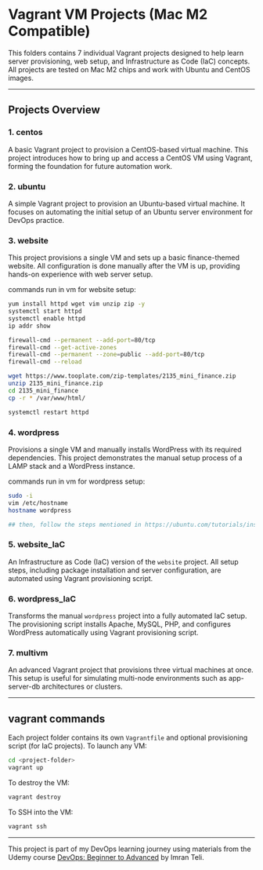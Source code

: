 # Vagrant VM Projects (Mac M2 Compatible)

This folders contains 7 individual Vagrant projects designed to help learn server provisioning, web setup, and Infrastructure as Code (IaC) concepts. All projects are tested on Mac M2 chips and work with Ubuntu and CentOS images.

---

## Projects Overview

### 1. centos
A basic Vagrant project to provision a CentOS-based virtual machine. This project introduces how to bring up and access a CentOS VM using Vagrant, forming the foundation for future automation work.

### 2. ubuntu
A simple Vagrant project to provision an Ubuntu-based virtual machine. It focuses on automating the initial setup of an Ubuntu server environment for DevOps practice.

### 3. website
This project provisions a single VM and sets up a basic finance-themed website. All configuration is done manually after the VM is up, providing hands-on experience with web server setup.

commands run in vm for website setup:
```bash
yum install httpd wget vim unzip zip -y
systemctl start httpd
systemctl enable httpd
ip addr show

firewall-cmd --permanent --add-port=80/tcp
firewall-cmd --get-active-zones
firewall-cmd --permanent --zone=public --add-port=80/tcp
firewall-cmd --reload

wget https://www.tooplate.com/zip-templates/2135_mini_finance.zip
unzip 2135_mini_finance.zip
cd 2135_mini_finance
cp -r * /var/www/html/

systemctl restart httpd
```

### 4. wordpress
Provisions a single VM and manually installs WordPress with its required dependencies. This project demonstrates the manual setup process of a LAMP stack and a WordPress instance.

commands run in vm for wordpress setup:
```bash
sudo -i 
vim /etc/hostname
hostname wordpress

## then, follow the steps mentioned in https://ubuntu.com/tutorials/install-and-configure-wordpress#1-overview
```

### 5. website_IaC
An Infrastructure as Code (IaC) version of the `website` project. All setup steps, including package installation and server configuration, are automated using Vagrant provisioning script.

### 6. wordpress_IaC
Transforms the manual `wordpress` project into a fully automated IaC setup. The provisioning script installs Apache, MySQL, PHP, and configures WordPress automatically using Vagrant provisioning script.

### 7. multivm
An advanced Vagrant project that provisions three virtual machines at once. This setup is useful for simulating multi-node environments such as app-server-db architectures or clusters.

---

## vagrant commands

Each project folder contains its own `Vagrantfile` and optional provisioning script (for IaC projects). To launch any VM:

```bash
cd <project-folder>
vagrant up
```

To destroy the VM:

```bash
vagrant destroy
```

To SSH into the VM:
```bash
vagrant ssh
```
---
This project is part of my DevOps learning journey using materials from the Udemy course [DevOps: Beginner to Advanced](https://www.udemy.com/course/decodingdevops/) by Imran Teli. 
